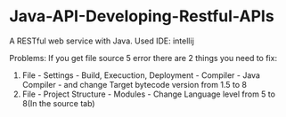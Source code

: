# Java-API-Developing-Restful-APIs
A RESTful web service with Java.
Used IDE: intellij 

Problems:
If you get file source 5 error there are 2 things you need to fix:
1. File - Settings - Build, Execuction, Deployment - Compiler - Java Compiler - and change Target bytecode version from 1.5 to 8
2. File - Project Structure - Modules - Change Language level from 5 to 8(In the source tab)
